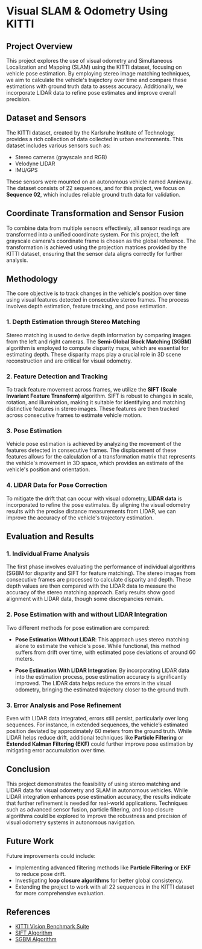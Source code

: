 # Visual SLAM & Odometry Using KITTI

## Project Overview
This project explores the use of visual odometry and Simultaneous Localization and Mapping (SLAM) using the KITTI dataset, focusing on vehicle pose estimation. By employing stereo image matching techniques, we aim to calculate the vehicle's trajectory over time and compare these estimations with ground truth data to assess accuracy. Additionally, we incorporate LIDAR data to refine pose estimates and improve overall precision.

## Dataset and Sensors
The KITTI dataset, created by the Karlsruhe Institute of Technology, provides a rich collection of data collected in urban environments. This dataset includes various sensors such as:
- Stereo cameras (grayscale and RGB)
- Velodyne LIDAR
- IMU/GPS

These sensors were mounted on an autonomous vehicle named Annieway. The dataset consists of 22 sequences, and for this project, we focus on **Sequence 02**, which includes reliable ground truth data for validation.

## Coordinate Transformation and Sensor Fusion
To combine data from multiple sensors effectively, all sensor readings are transformed into a unified coordinate system. For this project, the left grayscale camera's coordinate frame is chosen as the global reference. The transformation is achieved using the projection matrices provided by the KITTI dataset, ensuring that the sensor data aligns correctly for further analysis.

## Methodology
The core objective is to track changes in the vehicle's position over time using visual features detected in consecutive stereo frames. The process involves depth estimation, feature tracking, and pose estimation.

### 1. Depth Estimation through Stereo Matching
Stereo matching is used to derive depth information by comparing images from the left and right cameras. The **Semi-Global Block Matching (SGBM)** algorithm is employed to compute disparity maps, which are essential for estimating depth. These disparity maps play a crucial role in 3D scene reconstruction and are critical for visual odometry.

### 2. Feature Detection and Tracking
To track feature movement across frames, we utilize the **SIFT (Scale Invariant Feature Transform)** algorithm. SIFT is robust to changes in scale, rotation, and illumination, making it suitable for identifying and matching distinctive features in stereo images. These features are then tracked across consecutive frames to estimate vehicle motion.

### 3. Pose Estimation
Vehicle pose estimation is achieved by analyzing the movement of the features detected in consecutive frames. The displacement of these features allows for the calculation of a transformation matrix that represents the vehicle's movement in 3D space, which provides an estimate of the vehicle's position and orientation.

### 4. LIDAR Data for Pose Correction
To mitigate the drift that can occur with visual odometry, **LIDAR data** is incorporated to refine the pose estimates. By aligning the visual odometry results with the precise distance measurements from LIDAR, we can improve the accuracy of the vehicle's trajectory estimation.

## Evaluation and Results

### 1. Individual Frame Analysis
The first phase involves evaluating the performance of individual algorithms (SGBM for disparity and SIFT for feature matching). The stereo images from consecutive frames are processed to calculate disparity and depth. These depth values are then compared with the LIDAR data to measure the accuracy of the stereo matching approach. Early results show good alignment with LIDAR data, though some discrepancies remain.

### 2. Pose Estimation with and without LIDAR Integration
Two different methods for pose estimation are compared:

- **Pose Estimation Without LIDAR**: This approach uses stereo matching alone to estimate the vehicle's pose. While functional, this method suffers from drift over time, with estimated pose deviations of around 60 meters.
  
- **Pose Estimation With LIDAR Integration**: By incorporating LIDAR data into the estimation process, pose estimation accuracy is significantly improved. The LIDAR data helps reduce the errors in the visual odometry, bringing the estimated trajectory closer to the ground truth.

### 3. Error Analysis and Pose Refinement
Even with LIDAR data integrated, errors still persist, particularly over long sequences. For instance, in extended sequences, the vehicle’s estimated position deviated by approximately 60 meters from the ground truth. While LIDAR helps reduce drift, additional techniques like **Particle Filtering** or **Extended Kalman Filtering (EKF)** could further improve pose estimation by mitigating error accumulation over time.

## Conclusion
This project demonstrates the feasibility of using stereo matching and LIDAR data for visual odometry and SLAM in autonomous vehicles. While LIDAR integration enhances pose estimation accuracy, the results indicate that further refinement is needed for real-world applications. Techniques such as advanced sensor fusion, particle filtering, and loop closure algorithms could be explored to improve the robustness and precision of visual odometry systems in autonomous navigation.

## Future Work
Future improvements could include:
- Implementing advanced filtering methods like **Particle Filtering** or **EKF** to reduce pose drift.
- Investigating **loop closure algorithms** for better global consistency.
- Extending the project to work with all 22 sequences in the KITTI dataset for more comprehensive evaluation.

## References
- [KITTI Vision Benchmark Suite](http://www.cvlibs.net/datasets/kitti/)
- [SIFT Algorithm](https://en.wikipedia.org/wiki/Scale-invariant_feature_transform)
- [SGBM Algorithm](https://docs.opencv.org/4.x/d2/d85/classcv_1_1StereoSGBM.html)
